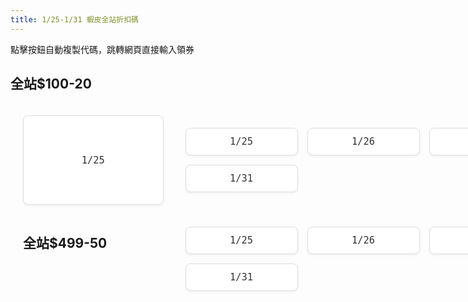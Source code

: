```yaml
---
title: 1/25-1/31 蝦皮全站折扣碼
---
```


點擊按鈕自動複製代碼，跳轉網頁直接輸入領券

## **全站$100-20**

<style>
.coupon-grid {
  display: grid;
  grid-template-columns: repeat(auto-fit, minmax(180px, 1fr));
  gap: 15px;
  padding: 20px;
  max-width: 1200px;
  margin: 0 auto;
}

.copy-button {
  background-color: white;
  color: #333;  /* 黑色文字 */
  border: 1px solid #ddd;
  border-radius: 8px;
  padding: 12px 20px;
  cursor: pointer;
  transition: all 0.2s ease;
  font-family: monospace;
  font-size: 1.1em;
  width: 100%;
  box-shadow: 0 2px 4px rgba(0,0,0,0.05);
}

.copy-button:hover {
  border-color: #999;
  box-shadow: 0 2px 8px rgba(0,0,0,0.1);
}

/* 複製成功時的樣式 */
.copy-button.copied {
  background-color: #f8f8f8;
  color: #666;
}
</style>

<div class="coupon-grid">
  <!-- 優惠碼按鈕 1 -->
  <button class="copy-button" onclick="copyCoupon(this, 'SACNY25BV', 'https://s.shopee.tw/gAc6N0qGX')">
    1/25
  </button>

  <div class="coupon-grid">
  <!-- 優惠碼按鈕 1 -->
  <button class="copy-button" onclick="copyCoupon(this, 'SACNY25BV', 'https://s.shopee.tw/gAc6N0qGX')">
    1/25
  </button>

  <!-- 優惠碼按鈕 2 -->
  <button class="copy-button" onclick="copyCoupon(this, 'SACNYBV26', 'https://s.shopee.tw/gAc6N0qGX')">
    1/26
  </button>

  <!-- 優惠碼按鈕 3 -->
  <button class="copy-button" onclick="copyCoupon(this, 'SA27CNYBV', 'https://s.shopee.tw/gAc6N0qGX')">
    1/27
  </button>

  <!-- 優惠碼按鈕 4 -->
  <button class="copy-button" onclick="copyCoupon(this, 'SACNY28BV', 'https://s.shopee.tw/gAc6N0qGX')">
    1/28
  </button>

  <!-- 優惠碼按鈕 5 -->
  <button class="copy-button" onclick="copyCoupon(this, 'SACNYBV29', 'https://s.shopee.tw/gAc6N0qGX')">
    1/29
  </button>

  <!-- 優惠碼按鈕 6 -->
  <button class="copy-button" onclick="copyCoupon(this, 'SA30CNY25BV', 'https://s.shopee.tw/gAc6N0qGX')">
    1/30
  </button>

  <!-- 優惠碼按鈕 7 -->
  <button class="copy-button" onclick="copyCoupon(this, 'SACNY31BV', 'https://s.shopee.tw/gAc6N0qGX')">
    1/31
  </button>
</div>

## **全站$499-50**
  
<div class="coupon-grid">
  <!-- 優惠碼按鈕 1 -->
  <button class="copy-button" onclick="copyCoupon(this, '25FNBOSHA', 'https://s.shopee.tw/gAc6N0qGX')">
    1/25
  </button>

  <!-- 優惠碼按鈕 2 -->
  <button class="copy-button" onclick="copyCoupon(this, '26FNBOSHA', 'https://s.shopee.tw/gAc6N0qGX')">
    1/26
  </button>

  <!-- 優惠碼按鈕 3 -->
  <button class="copy-button" onclick="copyCoupon(this, 'FNBOSHA27', 'https://s.shopee.tw/gAc6N0qGX')">
    1/27
  </button>

  <!-- 優惠碼按鈕 4 -->
  <button class="copy-button" onclick="copyCoupon(this, 'FNBOSHA28', 'https://s.shopee.tw/gAc6N0qGX')">
    1/28
  </button>

  <!-- 優惠碼按鈕 5 -->
  <button class="copy-button" onclick="copyCoupon(this, 'FNBO29SHA', 'https://s.shopee.tw/gAc6N0qGX')">
    1/29
  </button>

  <!-- 優惠碼按鈕 6 -->
  <button class="copy-button" onclick="copyCoupon(this, 'FNBO30SHA', 'https://s.shopee.tw/gAc6N0qGX')">
    1/30
  </button>

  <!-- 優惠碼按鈕 7 -->
  <button class="copy-button" onclick="copyCoupon(this, 'FNBO31SHA', 'https://s.shopee.tw/gAc6N0qGX')">
    1/31
  </button>
</div>


<script>
function copyCoupon(button, code, redirectUrl) {
  // 複製優惠碼
  navigator.clipboard.writeText(code).then(() => {
    // 暫時改變按鈕文字
    const originalText = button.textContent;
    button.textContent = '已複製!';
    button.classList.add('copied');
    
    // 1秒後恢復原始文字
    setTimeout(() => {
      button.textContent = originalText;
      button.classList.remove('copied');
    }, 1000);
    
    // 跳轉至指定網址
    window.open(redirectUrl, '_blank');
  }).catch(err => {
    console.error('複製失敗:', err);
    alert('複製失敗，請手動複製優惠碼');
  });
}
</script>
